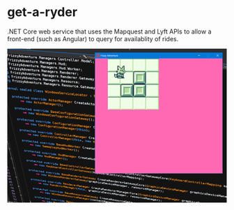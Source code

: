 # get-a-ryder
.NET Core web service that uses the Mapquest and Lyft APIs to allow a front-end (such as Angular) to query for availablity of rides.


![alt text](https://github.com/jefft22/2019-game-project/raw/master/raw-resources/promo-01.png)
